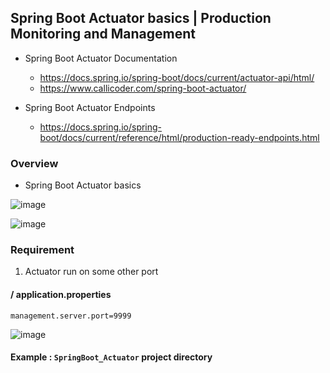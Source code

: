 ## Spring Boot Actuator basics | Production Monitoring and Management


* Spring Boot Actuator Documentation 
  - https://docs.spring.io/spring-boot/docs/current/actuator-api/html/
  - https://www.callicoder.com/spring-boot-actuator/
  
* Spring Boot Actuator Endpoints 
  - https://docs.spring.io/spring-boot/docs/current/reference/html/production-ready-endpoints.html


###  Overview

- Spring Boot Actuator basics

![image](https://user-images.githubusercontent.com/35020560/63647958-18d8a480-c746-11e9-8118-c2ca59d0e143.png)

![image](https://user-images.githubusercontent.com/35020560/63647969-43c2f880-c746-11e9-8e54-1dbb379de47c.png)


### Requirement

1) Actuator run on some other port

#### / application.properties
```
management.server.port=9999 

```
![image](https://user-images.githubusercontent.com/35020560/63648075-ff385c80-c747-11e9-813b-e158644ec174.png)


#### Example : `SpringBoot_Actuator` project directory
